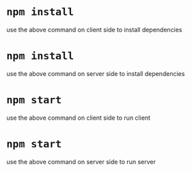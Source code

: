 # `npm install`

use the above command on client side to install dependencies

# `npm install`

use the above command on server side to install dependencies


# `npm start`

use the above command on client side to run client

# `npm start`

use the above command on server side to run server
